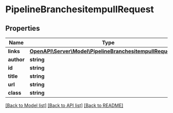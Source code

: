 # PipelineBranchesitempullRequest

## Properties
Name | Type | Description | Notes
------------ | ------------- | ------------- | -------------
**links** | [**OpenAPI\Server\Model\PipelineBranchesitempullRequestlinks**](PipelineBranchesitempullRequestlinks.md) |  | [optional] 
**author** | **string** |  | [optional] 
**id** | **string** |  | [optional] 
**title** | **string** |  | [optional] 
**url** | **string** |  | [optional] 
**class** | **string** |  | [optional] 

[[Back to Model list]](../README.md#documentation-for-models) [[Back to API list]](../README.md#documentation-for-api-endpoints) [[Back to README]](../README.md)


